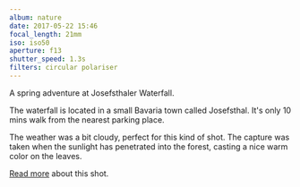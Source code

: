 ```yaml
---
album: nature
date: 2017-05-22 15:46
focal_length: 21mm
iso: iso50
aperture: f13
shutter_speed: 1.3s
filters: circular polariser
---
```


A spring adventure at Josefsthaler Waterfall.

The waterfall is located in a small Bavaria town called Josefsthal. It's only 10 mins walk from the nearest parking place.

The weather was a bit cloudy, perfect for this kind of shot. The capture was taken when the sunlight has penetrated into the forest, casting a nice warm color on the leaves.

[Read more](<{% link shutterbug/blog/_posts/2017-05-30-waterfall-photography-spring-time-josefsthal.md %}>) about this shot.
